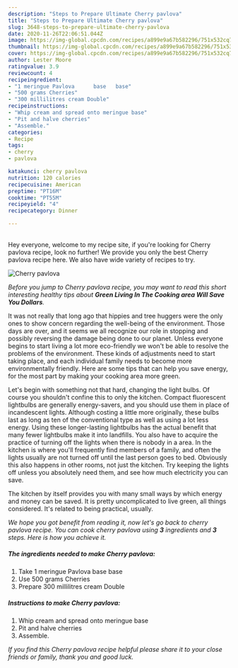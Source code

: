 ```yaml
---
description: "Steps to Prepare Ultimate Cherry pavlova"
title: "Steps to Prepare Ultimate Cherry pavlova"
slug: 3648-steps-to-prepare-ultimate-cherry-pavlova
date: 2020-11-26T22:06:51.044Z
image: https://img-global.cpcdn.com/recipes/a899e9a67b582296/751x532cq70/cherry-pavlova-recipe-main-photo.jpg
thumbnail: https://img-global.cpcdn.com/recipes/a899e9a67b582296/751x532cq70/cherry-pavlova-recipe-main-photo.jpg
cover: https://img-global.cpcdn.com/recipes/a899e9a67b582296/751x532cq70/cherry-pavlova-recipe-main-photo.jpg
author: Lester Moore
ratingvalue: 3.9
reviewcount: 4
recipeingredient:
- "1 meringue Pavlova      base   base"
- "500 grams Cherries"
- "300 millilitres cream Double"
recipeinstructions:
- "Whip cream and spread onto meringue base"
- "Pit and halve cherries"
- "Assemble."
categories:
- Recipe
tags:
- cherry
- pavlova

katakunci: cherry pavlova 
nutrition: 120 calories
recipecuisine: American
preptime: "PT16M"
cooktime: "PT55M"
recipeyield: "4"
recipecategory: Dinner

---
```

<br>
Hey everyone, welcome to my recipe site, if you're looking for Cherry pavlova recipe, look no further! We provide you only the best Cherry pavlova recipe here. We also have wide variety of recipes to try.
<br>


![Cherry pavlova](https://img-global.cpcdn.com/recipes/a899e9a67b582296/751x532cq70/cherry-pavlova-recipe-main-photo.jpg)

<i>Before you jump to Cherry pavlova recipe, you may want to read this short interesting healthy tips about 
<strong>Green Living In The Cooking area Will Save You Dollars</strong>.</i>
</br>

It was not really that long ago that hippies and tree huggers were the only ones to show concern regarding the well-being of the environment. Those days are over, and it seems we all recognize our role in stopping and possibly reversing the damage being done to our planet. Unless everyone begins to start living a lot more eco-friendly we won't be able to resolve the problems of the environment. These kinds of adjustments need to start taking place, and each individual family needs to become more environmentally friendly. Here are some tips that can help you save energy, for the most part by making your cooking area more green.

Let's begin with something not that hard, changing the light bulbs. Of course you shouldn't confine this to only the kitchen. Compact fluorescent lightbulbs are generally energy-savers, and you should use them in place of incandescent lights. Although costing a little more originally, these bulbs last as long as ten of the conventional type as well as using a lot less energy. Using these longer-lasting lightbulbs has the actual benefit that many fewer lightbulbs make it into landfills. You also have to acquire the practice of turning off the lights when there is nobody in a area. In the kitchen is where you'll frequently find members of a family, and often the lights usually are not turned off until the last person goes to bed. Obviously this also happens in other rooms, not just the kitchen. Try keeping the lights off unless you absolutely need them, and see how much electricity you can save.

The kitchen by itself provides you with many small ways by which energy and money can be saved. It is pretty uncomplicated to live green, all things considered. It's related to being practical, usually.


<i>We hope you got benefit from reading it, now let's go back to cherry pavlova recipe. You can cook cherry pavlova using <strong>3</strong> ingredients and <strong>3</strong> steps. Here is how you achieve it.
</i>

##### The ingredients needed to make Cherry pavlova:

1. Take 1 meringue Pavlova      base   base
1. Use 500 grams Cherries
1. Prepare 300 millilitres cream Double


##### Instructions to make Cherry pavlova:

1. Whip cream and spread onto meringue base
1. Pit and halve cherries
1. Assemble.


<i>If you find this Cherry pavlova recipe helpful please share it to your close friends or family, thank you and good luck.</i>
